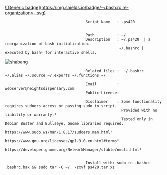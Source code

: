                       


[![Generic badge](https://img.shields.io/badge/<BASH SCRIPT>-<bash.rc re-organization>-<COLOR>.svg)](https://shields.io/)

                
                                        Script Name   : .ps420 


                                        Path          : ~/.                                                 
                                        Description   : ~/.ps420  | a reorganization of bash initialization.
                                                       ~/.bashrc | executed by bash¹ for interactive shells.

![shabang](https://user-images.githubusercontent.com/10424858/120156259-6e61a100-c1b7-11eb-9426-7cf142d6b0a3.png)


                                        Related files :  ~/.bashrc ~/.alias ~/.source ~/.exports ~/.functions ~/

                                        Email         : webserver@heightsdispensary.com 
                                        Public License: 
                                        
                                        Disclaimer    : Some functionality requires sudoers access or passing sudo in script.
                                                        Provided with no liability or warranty.² 
                                                        Tested only in Debian Buster and Bullseye, Gnome libraries required.                      
                                                        https://www.sudo.ws/man/1.8.17/sudoers.man.html¹
                                                        https://www.gnu.org/licenses/gpl-3.0.en.html#terms² 
                                                        https://developer.gnome.org/NetworkManager/stable/nmcli.html³


                                        Install with: sudo rn .bashrc .bashrc.bak && sudo tar -C ~/. -zxvf ps420.tar.xz




